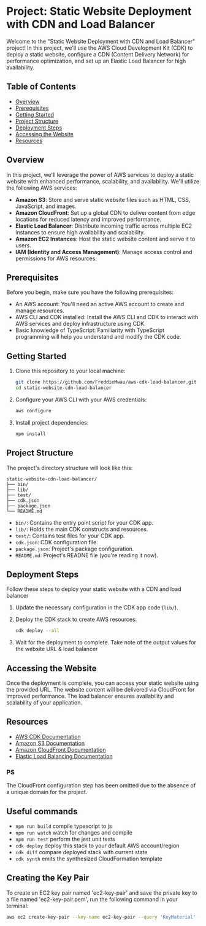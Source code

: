 # Project: Static Website Deployment with CDN and Load Balancer

Welcome to the "Static Website Deployment with CDN and Load Balancer" project! In this project, we'll use the AWS Cloud Development Kit (CDK) to deploy a static website, configure a CDN (Content Delivery Network) for performance optimization, and set up an Elastic Load Balancer for high availability.

## Table of Contents

- [Overview](#overview)
- [Prerequisites](#prerequisites)
- [Getting Started](#getting-started)
- [Project Structure](#project-structure)
- [Deployment Steps](#deployment-steps)
- [Accessing the Website](#accessing-the-website)
- [Resources](#resources)

## Overview

In this project, we'll leverage the power of AWS services to deploy a static website with enhanced performance, scalability, and availability. We'll utilize the following AWS services:

- **Amazon S3**: Store and serve static website files such as HTML, CSS, JavaScript, and images.
- **Amazon CloudFront**: Set up a global CDN to deliver content from edge locations for reduced latency and improved performance.
- **Elastic Load Balancer**: Distribute incoming traffic across multiple EC2 instances to ensure high availability and scalability.
- **Amazon EC2 Instances**: Host the static website content and serve it to users.
- **IAM (Identity and Access Management)**: Manage access control and permissions for AWS resources.

## Prerequisites

Before you begin, make sure you have the following prerequisites:

- An AWS account: You'll need an active AWS account to create and manage resources.
- AWS CLI and CDK installed: Install the AWS CLI and CDK to interact with AWS services and deploy infrastructure using CDK.
- Basic knowledge of TypeScript: Familiarity with TypeScript programming will help you understand and modify the CDK code.

## Getting Started

1. Clone this repository to your local machine:

   ```sh
   git clone https://github.com/FreddieMwau/aws-cdk-load-balancer.git
   cd static-website-cdn-load-balancer

2. Configure your AWS CLI with your AWS credentials:

   ```sh
   aws configure

3. Install project dependencies:

   ```sh
   npm install
## Project Structure
The project's directory structure will look like this:

    static-website-cdn-load-balancer/
    ├── bin/
    ├── lib/
    ├── test/
    ├── cdk.json
    ├── package.json
    └── README.md

* `bin/`: Contains the entry point script for your CDK app.
* `lib/`: Holds the main CDK constructs and resources.
* `test/`: Contains test files for your CDK app.
* `cdk.json`: CDK configuration file.
* `package.json`: Project's package configuration.
* `README.md`: Project's READNE file (you're reading it now).

## Deployment Steps

Follow these steps to deploy your static website with a CDN and load balancer

1. Update the necessary configuration in the CDK app code (`lib/`).
2. Deploy the CDK stack to create AWS resources:

    ```sh
   cdk deploy --all
3. Wait for the deployment to complete. Take note of the output values for the website URL & load balancer


## Accessing the Website
Once the deployment is complete, you can access your static website using the provided URL. The website content will be delivered via CloudFront for improved performance. The load balancer ensures availability and scalability of your application.

## Resources

- [AWS CDK Documentation](https://docs.aws.amazon.com/cdk/latest/guide/home.html)
- [Amazon S3 Documentation](https://docs.aws.amazon.com/AmazonS3/latest/dev/Welcome.html)
- [Amazon CloudFront Documentation](https://docs.aws.amazon.com/AmazonCloudFront/latest/DeveloperGuide/Introduction.html)
- [Elastic Load Balancing Documentation](https://docs.aws.amazon.com/elasticloadbalancing/latest/userguide/what-is-load-balancing.html)

### PS 
The CloudFront configuration step has been omitted due to the absence of a unique domain for the project.

## Useful commands

* `npm run build`   compile typescript to js
* `npm run watch`   watch for changes and compile
* `npm run test`    perform the jest unit tests
* `cdk deploy`      deploy this stack to your default AWS account/region
* `cdk diff`        compare deployed stack with current state
* `cdk synth`       emits the synthesized CloudFormation template

## Creating the Key Pair

To create an EC2 key pair named 'ec2-key-pair' and save the private key to a file named 'ec2-key-pair.pem', run the following command in your terminal:

```sh
aws ec2 create-key-pair --key-name ec2-key-pair --query 'KeyMaterial' --output text > ec2-key-pair.pem